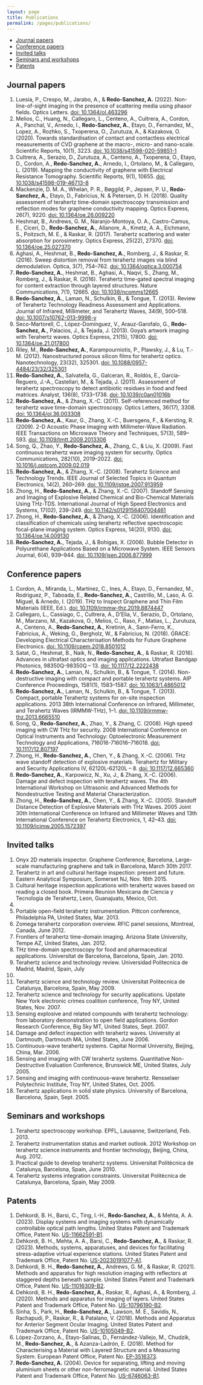 ```yaml
---
layout: page
title: Publications
permalink: /pages/publications/
---
```



- [Journal papers](#journal-papers)
- [Conference papers](#conference-papers)
- [Invited talks](#invited-talks)
- [Seminars and workshops](#seminars-and-workshops)
- [Patents](#patents)


## Journal papers

1. Luesia, P., Crespo, M., Jarabo, A., & **Redo-Sanchez, A.** (2022). Non-line-of-sight imaging in the presence of scattering media using phasor fields. Optics Letters. [doi: 10.1364/ol.463296](https://opg.optica.org/ol/fulltext.cfm?uri=ol-47-15-3796&id=481513)
2. Melios, C., Huang, N., Callegaro, L., Centeno, A., Cultrera, A., Cordon, A., Panchal, V., Arnedo, I., **Redo-Sanchez, A.**, Etayo, D., Fernandez, M., Lopez, A., Rozhko, S., Txoperena, O., Zurutuza, A., & Kazakova, O. (2020). Towards standardisation of contact and contactless electrical measurements of CVD graphene at the macro-, micro- and nano-scale. Scientific Reports, 10(1), 3223. [doi: 10.1038/s41598-020-59851-1](https://www.nature.com/articles/s41598-020-59851-1)
3. Cultrera, A., Serazio, D., Zurutuza, A., Centeno, A., Txoperena, O., Etayo, D., Cordon, A., **Redo-Sanchez, A.**, Arnedo, I., Ortolano, M., & Callegaro, L. (2019). Mapping the conductivity of graphene with Electrical Resistance Tomography. Scientific Reports, 9(1), 10655. [doi: 10.1038/s41598-019-46713-8](https://www.nature.com/articles/s41598-019-46713-8)
4. Mackenzie, D. M. A., Whelan, P. R., Bøggild, P., Jepsen, P. U., **Redo-Sanchez, A.**, Etayo, D., Fabricius, N. & Petersen, D. H. (2018). Quality assessment of terahertz time-domain spectroscopy transmission and reflection modes for graphene conductivity mapping. Optics Express, 26(7), 9220. [doi: 10.1364/oe.26.009220](https://opg.optica.org/oe/fulltext.cfm?uri=oe-26-7-9220&id=385185)
5. Heshmat, B., Andrews, G. M., Naranjo-Montoya, O. A., Castro-Camus, E., Ciceri, D., **Redo-Sanchez, A.**, Allanore, A., Kmetz, A. A., Eichmann, S., Poitzsch, M. E., & Raskar, R. (2017). Terahertz scattering and water absorption for porosimetry. Optics Express, 25(22), 27370. [doi: 10.1364/oe.25.027370](https://opg.optica.org/oe/fulltext.cfm?uri=oe-25-22-27370&id=375870)
6. Aghasi, A., Heshmat, B., **Redo-Sanchez, A.**, Romberg, J., & Raskar, R. (2016). Sweep distortion removal from terahertz images via blind demodulation. Optica, 3(7), 754–762. [doi: 10.1364/optica.3.000754](https://opg.optica.org/optica/fulltext.cfm?uri=optica-3-7-754&id=345337)
7. **Redo-Sanchez, A.**, Heshmat, B., Aghasi, A., Naqvi, S., Zhang, M., Romberg, J., & Raskar, R. (2016). Terahertz time-gated spectral imaging for content extraction through layered structures. Nature Communications, 7(1), 12665. [doi: 10.1038/ncomms12665](https://www.nature.com/articles/ncomms12665)
8. **Redo-Sanchez, A.**, Laman, N., Schulkin, B., & Tongue, T. (2013). Review of Terahertz Technology Readiness Assessment and Applications. Journal of Infrared, Millimeter, and Terahertz Waves, 34(9), 500–518. [doi: 10.1007/s10762-013-9998-y](https://link.springer.com/article/10.1007/s10762-013-9998-y)
9. Seco-Martorell, C., López-Domínguez, V., Arauz-Garofalo, G., **Redo-Sanchez, A.**, Palacios, J., & Tejada, J. (2013). Goya’s artwork imaging with Terahertz waves. Optics Express, 21(15), 17800. [doi: 10.1364/oe.21.017800](https://opg.optica.org/oe/fulltext.cfm?uri=oe-21-15-17800&id=259467)
10. Riley, M., **Redo-Sanchez, A.**, Karampourniotis, P., Plawsky, J., & Lu, T.-M. (2012). Nanostructured porous silicon films for terahertz optics. Nanotechnology, 23(32), 325301. [doi: 10.1088/0957-4484/23/32/325301](https://iopscience.iop.org/article/10.1088/0957-4484/23/32/325301)
11. **Redo-Sanchez, A.**, Salvatella, G., Galceran, R., Roldós, E., García-Reguero, J.-A., Castellari, M., & Tejada, J. (2011). Assessment of terahertz spectroscopy to detect antibiotic residues in food and feed matrices. Analyst, 136(8), 1733–1738. [doi: 10.1039/c0an01016b](https://pubs.rsc.org/en/content/articlelanding/2011/an/c0an01016b)
12. **Redo-Sanchez, A.**, & Zhang, X.-C. (2011). Self-referenced method for terahertz wave time-domain spectroscopy. Optics Letters, 36(17), 3308. [doi: 10.1364/ol.36.003308](https://opg.optica.org/ol/fulltext.cfm?uri=ol-36-17-3308&id=221891)
13. **Redo-Sanchez, A.**, Kaur, G., Zhang, X.-C., Buersgens, F., & Kersting, R. (2009). 2-D Acoustic Phase Imaging with Millimeter-Wave Radiation. IEEE Transactions on Microwave Theory and Techniques, 57(3), 589–593. [doi: 10.1109/tmtt.2009.2013306](https://ieeexplore.ieee.org/document/4781893)
14. Song, Q., Zhao, Y., **Redo-Sanchez, A.**, Zhang, C., & Liu, X. (2009). Fast continuous terahertz wave imaging system for security. Optics Communications, 282(10), 2019–2022. [doi: 10.1016/j.optcom.2009.02.019](https://www.sciencedirect.com/science/article/pii/S0030401809001424?via)
15. **Redo-Sanchez, A.**, & Zhang, X.-C. (2008). Terahertz Science and Technology Trends. IEEE Journal of Selected Topics in Quantum Electronics, 14(2), 260–269. [doi: 10.1109/jstqe.2007.913959](https://ieeexplore.ieee.org/document/4481128)
16. Zhong, H., **Redo-Sanchez, A.**, & Zhang, X.-C. (2007). Standoff Sensing and Imaging of Explosive Related Chemical and Bio-Chemical Materials Using THz-TDS. International Journal of High Speed Electronics and Systems, 17(02), 239–249. [doi: 10.1142/s0129156407004461](https://www.worldscientific.com/doi/abs/10.1142/S0129156407004461)
17. Zhong, H., **Redo-Sanchez, A.**, & Zhang, X.-C. (2006). Identification and classification of chemicals using terahertz reflective spectroscopic focal-plane imaging system. Optics Express, 14(20), 9130. [doi: 10.1364/oe.14.009130](https://opg.optica.org/oe/fulltext.cfm?uri=oe-14-20-9130&id=114590)
18. **Redo-Sanchez, A.**, Tejada, J., & Bohigas, X. (2006). Bubble Detector in Polyurethane Applications Based on a Microwave System. IEEE Sensors Journal, 6(4), 939–944. [doi: 10.1109/jsen.2006.877999](https://ieeexplore.ieee.org/document/1661575)


## Conference papers

1. Cordon, A., Miranda, L., Martinez, C., Ines, A., Etayo, D., Fernandez, M., Rodriguez, P., Taboada, E., **Redo-Sanchez, A.**, Castrillo, M., Laso, A. G. Miguel, & Arnedo, I. (2019). THz to Inspect Graphene and Thin Film Materials (IEEE, Ed.). [doi: 10.1109/irmmw-thz.2019.8874447](https://ieeexplore.ieee.org/document/8874447)
2. Callegaro, L., Cassiago, C., Cultrera, A., D’Elia, V., Serazio, D., Ortolano, M., Marzano, M., Kazakova, O., Melios, C., Raso, F., Matias, L., Zurutuza, A., Centeno, A., **Redo-Sanchez, A.**, Kretinin, A., Sann-Ferro, K., Fabricius, A., Weking, G., Bergholz, W., & Fabricius, N. (2018). GRACE: Developing Electrical Characterisation Methods for Future Graphene Electronics. [doi: 10.1109/cpem.2018.8501012](https://ieeexplore.ieee.org/document/8501012)
3. Satat, G., Heshmat, B., Naik, N., **Redo-Sanchez, A.**, & Raskar, R. (2016). Advances in ultrafast optics and imaging applications. Ultrafast Bandgap Photonics, 98350Q-98350Q – 13. [doi: 10.1117/12.2222438](https://doi.org/10.1117/12.2222438)
4. **Redo-Sanchez, A.**, Laman, N., Schulkin, B., & Tongue, T. (2014). Non-destructive imaging with compact and portable terahertz systems. AIP Conference Proceedings, 1581(1), 1583–1587. [doi: 10.1063/1.4865012](https://doi.org/10.1063/1.4865012)
5. **Redo-Sanchez, A.**, Laman, N., Schulkin, B., & Tongue, T. (2013). Compact, portable Terahertz systems for on-site inspection applications. 2013 38th International Conference on Infrared, Millimeter, and Terahertz Waves (IRMMW-THz), 1–1. [doi: 10.1109/irmmw-thz.2013.6665510](https://ieeexplore.ieee.org/document/6665510)
6. Song, Q., **Redo-Sanchez, A.**, Zhao, Y., & Zhang, C. (2008). High speed imaging with CW THz for security. 2008 International Conference on Optical Instruments and Technology: Optoelectronic Measurement Technology and Applications, 716016-716016–716018. [doi: 10.1117/12.807197](https://doi.org/10.1117/12.807197)
7. Zhong, H., **Redo-Sanchez, A.**, Chen, Y., & Zhang, X.-C. (2006). THz wave standoff detection of explosive materials. Terahertz for Military and Security Applications IV, 62120L-62120L – 8. [doi: 10.1117/12.665360](https://doi.org/10.1117/12.665360)
8. **Redo-Sanchez, A.**, Karpowicz, N., Xu, J., & Zhang, X.-C. (2006). Damage and defect inspection with terahertz waves. The 4th International Workshop on Ultrasonic and Advanced Methods for Nondestructive Testing and Material Characterization.
9. Zhong, H., **Redo-Sanchez, A.**, Chen, Y., & Zhang, X.-C. (2005). Standoff Distance Detection of Explosive Materials with THz Waves. 2005 Joint 30th International Conference on Infrared and Millimeter Waves and 13th International Conference on Terahertz Electronics, 1, 42–43. [doi: 10.1109/icimw.2005.1572397](https://ieeexplore.ieee.org/document/1572397)


## Invited talks

1. Onyx 2D materials inspector. Graphene Conference, Barcelona, Large-scale manufacturing graphene
and talk in Barcelona, March 30th 2017.
2. Terahertz in art and cultural heritage inspection: present and future. Eastern Analytical Symposium,
Somerset NJ, Nov. 16th 2015.
3. Cultural heritage inspection applications with terahertz waves based on reading a closed book.
Primera Reunion Mexicana de Ciencia y Tecnologia de Terahertz, Leon, Guanajuato, Mexico, Oct.
2015.
4. Portable open-field terahertz instrumentation. Pittcon conference, Philadelphia PA, United States,
Mar. 2013.
5. Zomega terahertz corporation overview. RFIC panel sessions, Montreal, Canada, June 2012.
6. Frontiers of terahertz time-domain imaging. Arizona State University, Tempe AZ, United States,
Jan. 2012.
7. THz time-domain spectroscopy for food and pharmaceutical applications. Universitat de Barcelona,
Barcelona, Spain, Jan. 2010.
8. Terahertz science and technology review. Universidad Politecnica de Madrid, Madrid, Spain, July
2009.
9. Terahertz science and technology review. Universitat Politecnica de Catalunya, Barcelona, Spain,
May 2009.
10. Terahertz science and technology for security applications. Upstate New York electronic crimes
coalition conference, Troy NY, United States, Nov. 2007.
11. Sensing explosive and related compounds with terahertz technology: from laboratory demonstration
to open field applications. Gordon Research Conference, Big Sky MT, United States, Sept. 2007.
12. Damage and defect inspection with terahertz waves. University at Dartmouth, Dartmouth MA,
United States, June 2006.
13. Continuous-wave terahertz systems. Capital Normal University, Beijing, China, Mar. 2006.
14. Sensing and imaging with CW terahertz systems. Quantitative Non-Destructive Evaluation Conference,
Brunswick ME, United States, July 2005.
15. Sensing and imaging with continuous-wave terahertz. Rensselaer Polytechnic Institute, Troy NY,
United States, Oct. 2005.
16. Terahertz applications in solid state physics. University of Barcelona, Barcelona, Spain, Sept. 2005.


## Seminars and workshops

1. Terahertz spectroscopy workshop. EPFL, Lausanne, Switzerland, Feb. 2013.
2. Terahertz instrumentation status and market outlook. 2012 Workshop on terahertz science instruments
and frontier technology, Beijing, China, Aug. 2012.
3. Practical guide to develop terahertz systems. Universitat Politècnica de Catalunya, Barcelona,
Spain, June 2010.
4. Terahertz systems integration constraints. Universitat Politècnica de Catalunya, Barcelona, Spain,
May 2009.


## Patents

1. Dehkordi, B. H., Barsi, C., Ting, I.-H., **Redo-Sanchez, A.**, & Mehta, A. A. (2023). Display systems and imaging systems with dynamically controllable optical path lengths. United States Patent and Trademark Office, Patent No. [US-11662591-B1](https://ppubs.uspto.gov/dirsearch-public/print/downloadPdf/11662591).
2. Dehkordi, B. H., Mehta, A. A., Barsi, C., **Redo-Sanchez, A.**, & Raskar, R. (2023). Methods, systems, apparatuses, and devices for facilitating stress-adaptive virtual experience stations. United States Patent and Trademark Office, Patent No. [US-20230191077-A1](https://ppubs.uspto.gov/dirsearch-public/print/downloadPdf/20230191077).
3. Dehkordi, B. H., **Redo-Sanchez, A.**, Andrews, G. M., & Raskar, R. (2021). Methods and apparatus for high resolution imaging with reflectors at staggered depths beneath sample. United States Patent and Trademark Office, Patent No. [US-11016309-B2](https://ppubs.uspto.gov/dirsearch-public/print/downloadPdf/11016309).
4. Dehkordi, B. H., **Redo-Sanchez, A.**, Raskar, R., Aghasi, A., & Romberg, J. (2020). Methods and apparatus for imaging of layers. United States Patent and Trademark Office, Patent No. [US-10796190-B2](https://ppubs.uspto.gov/dirsearch-public/print/downloadPdf/10796190).
5. Sinha, S., Park, H., **Redo-Sanchez, A.**, Lawson, M. E., Savidis, N., Rachapudi, P., Raskar, R., & Patalano, V. (2018). Methods and Apparatus for Anterior Segment Ocular Imaging. United States Patent and Trademark Office, Patent No. [US-10105049-B2](https://ppubs.uspto.gov/dirsearch-public/print/downloadPdf/10105049).
6. López-Zorzano, A., Etayo-Salinas, D., Fernández-Vallejo, M., Chudzik, M., **Redo-Sanchez, A.**, & Azanza-Ladrón, E. (2018). Method for Characterising a Material with Layered Structure and a Measuring System. European Patent Office, Patent No. [EP-3516373](https://patentscope.wipo.int/search/en/detail.jsf?docId=EP249467446&_cid=P10-LSEGT4-36213-1).
7. **Redo-Sanchez, A.** (2004). Device for separating, lifting and moving aluminium sheets or other non-ferromagnetic material. United States Patent and Trademark Office, Patent No. [US-6746063-B1](https://patentscope.wipo.int/search/en/detail.jsf?docId=US40567436).
